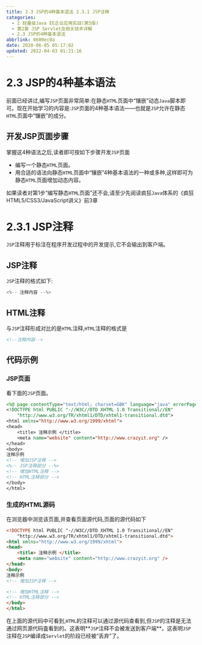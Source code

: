 ```yaml
---
title: 2.3 JSP的4种基本语法 2.3.1 JSP注释
categories: 
  - 2 轻量级Java EE企业应用实战(第5版)
  - 第2章 JSP Servlet及相关技术详解
  - 2.3 JSP的4种基本语法
abbrlink: 8600ec0a
date: 2020-06-05 05:17:02
updated: 2022-04-03 01:21:16
---
```

# 2.3 JSP的4种基本语法
前面已经讲过,编写`JSP`页面非常简单:在静态`HTML`页面中“镶嵌”动态`Java`脚本即可。现在开始学习的内容是:`JSP`页面的4种基本语法——也就是`JSP`允许在静态`HTML`页面中“镶嵌”的成分。
## 开发JSP页面步骤
掌握这4种语法之后,读者即可按如下步骤开发`JSP`页面
- 编写一个静态`HTML`页面。
- 用合适的语法向静态`HTML`页面中“镶嵌”4种基本语法的一种或多种,这样即可为静态`HTML`页面增加动态内容。

如果读者对第1步“编写静态`HTML`页面”还不会,请至少先阅读疯狂`Java`体系的《疯狂HTML5/CSS3/JavaScript讲义》前3章
# 2.3.1 JSP注释
`JSP`注释用于标注在程序开发过程中的开发提示,它不会输出到客户端。
## JSP注释
`JSP`注释的格式如下:
```java
<%-- 注释内容 --%>
```
## HTML注释
与`JSP`注释形成对比的是`HTML`注释,`HTML`注释的格式是
```html
<!--注释内容-->
```
## 代码示例
### JSP页面
看下面的`JSP`页面。
```jsp
<%@ page contentType="text/html; charset=GBK" language="java" errorPage="" %>
<!DOCTYPE html PUBLIC "-//W3C//DTD XHTML 1.0 Transitional//EN"
    "http://www.w3.org/TR/xhtml1/DTD/xhtml1-transitional.dtd">
<html xmlns="http://www.w3.org/1999/xhtml">
<head>
    <title> 注释示例 </title>
    <meta name="website" content="http://www.crazyit.org" />
</head>
<body>
注释示例
<!-- 增加JSP注释 -->
<%-- JSP注释部分 --%>
<!-- 增加HTML注释 -->
<!-- HTML注释部分 -->
</body>
</html>
```
### 生成的HTML源码
在浏览器中浏览该页面,并查看页面源代码,页面的源代码如下
```html
<!DOCTYPE html PUBLIC "-//W3C//DTD XHTML 1.0 Transitional//EN"
    "http://www.w3.org/TR/xhtml1/DTD/xhtml1-transitional.dtd">
<html xmlns="http://www.w3.org/1999/xhtml">
<head>
    <title> 注释示例 </title>
    <meta name="website" content="http://www.crazyit.org" />
</head>
<body>
注释示例
<!-- 增加JSP注释 -->

<!-- 增加HTML注释 -->
<!-- HTML注释部分 -->
</body>
</html>
```
在上面的源代码中可看到,`HTML`的注释可以通过源代码查看到,但`JSP`的注释是无法通过网页源代码査看到的。这表明**`JSP`注释不会被发送到客户端**。这表明`JSP`注释在`JSP`编译成`Servlet`的阶段已经被“丢弃”了。
